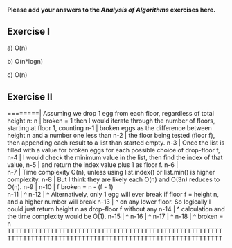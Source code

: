 #### Please add your answers to the ***Analysis of  Algorithms*** exercises here.

## Exercise I

a) O(n)


b) O(n*logn)


c) O(n)

## Exercise II

========|             Assuming we drop 1 egg from each floor, regardless of total height n:
   n    | broken = 1  then I would iterate through the number of floors, starting at floor 1, counting 
  n-1   |             broken eggs as the difference between height n and a number one less than
  n-2   |             the floor being tested (floor f), then appending each result to a list than started empty.
  n-3   |             Once the list is filled with a value for broken eggs for each possible choice of drop-floor f,
  n-4   |             I would check the minimum value in the list, then find the index of that value, 
  n-5   |             and return the index value plus 1 as floor f.
  n-6   |        
  n-7   |             Time complexity O(n), unless using list.index() or list.min() is higher complexity.
  n-8   |             But I think they are likely each O(n) and O(3n) reduces to O(n).
  n-9   | 
  n-10  | f broken = n - (f - 1)    
  n-11  | ^ 
  n-12  | ^           Alternatively, only 1 egg will ever break if floor f = height n, and a higher number will break
  n-13  | ^           on any lower floor.  So logically I could just return height n as drop-floor f without any
  n-14  | ^           calculation and the time complexity would be O(1).
  n-15  | ^
  n-16  | ^
  n-17  | ^
  n-18  | ^ broken = n
TTTTTTTTTTTTTTTTTTTTTTTTTTTTTTTTTTTTTTTTTTTTTTTTTTTTTTTTTTTTTTTTTTTTTTTTTTTTTTTTTTTTTTTTTTTTTTTTTTTTTTTTTTTTTT